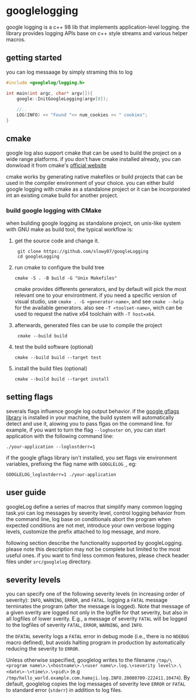 # googlelogging

google logging is a c++ 98 lib that implements application-level logging. the library provides logging APIs base on c++ style streams and various helper macros.

## getting started

you can log messaage by simply straming this to log
```cpp
#include <googlelog/logging.h>

int main(int argc, char* argv[]){
    google::InitGoogleLogging(argv[0]);
    
    //..
    LOG(INFO) << "Found "<< num_cookies << " cookies";
}
```

## cmake

google log also support cmake that can be used to build the project on a wide range platforms. if you don't have cmake installed already, you can donwload it from cmake's [official website](http://www.cmake.org)

cmake works by generating native makefiles or build projects that can be used in the compiler environment of your choice. you can either build google logging with cmake as a standalone project or it can be incorporated int an existing cmake build for another project.

### build google logging with CMake

when building google logging as standalone project, on unix-like system with GNU make as build tool, the typical workflow is:

1. get the source code and change it.
   
   ```
    git clone https://github.com/slowy07/googleLogging
    cd googleLogging
    ```
2. run cmake to configure the build tree
    
    ```
    cmake -S . -B build -G "Unix Makefiles"
    ```
    cmake provides differents generators, and by default will pick the most relevant one to your environtment. if you need a specific version of visual studio, use ``cmake . -G <generator-name>``, and see ``cmake --help`` for the available generators. also see ``-T <toolset-name>``, wich can be used to request the native x64 toolchain with ``-T host=x64``.
3. afterwards, generated files can be use to compile the project
   
   ```
    cmake --build build
    ```
4. test the build software (optional)

    ```
    cmake --build build --target test
    ```
5. install the build files (optional)

    ```
    cmake --build build --target install
    ```


## setting flags

severals flags influence google log output behavior. if the [google gflags library](https://gflags.github.io/gflags/) is installed in your machine, the build system will automatically detect and use it, alowing you to pass flgas on the command line. for example, if you want to turn the flag ``--loghoster`` on, you can start application with the following command line:

```
./your-application --loglostderr=1
```

if the google gflags library isn't installed, you set flags vie environment variables, prefixing the flag name with ``GOOGLELOG_``, eg:

```
GOOGLELOG_loglostderr=1 ./your-application
```

## user guide

googleLog define a series of macros that simplify many common logging task.yoi can log messages by severity level, control logging behavior from the command line, log base on conditionals abort the program when expected conditions are not met, introduce your own verbose logging levels, customize the prefix attached to log message, and more.

following section describe the functionality supported by googleLogging. please note this description may not be complete but limited to the most useful ones. if you want to find less common features, please check header files under ``src/googlelog`` directory.

## severity levels

you can specify one of the following severity levels (in increasing order of severity): ``INFO``, ``WARNING``, ``ERROR``, and ``FATAL``. logging a ``FATAL`` message terminates the program (after the message is logged). Note that message of a given sverity are logged not only in the logfile for that severity, but also in all logfiles of lower sverity. E.g., a message of severity ``FATAL`` will be logged to the logfiles of severity ``FATAL``, ``ERROR``, ``WARNING``, and ``INFO``.

the ``DFATAL`` severity logs a ``FATAL`` error in debug mode (i.e., there is no ``NDEBUG`` macro defined), but avoids halting program in production by automatically reducing the severity to ``ERROR``.

Unless otherwise sspecified, googlelog writes to the filename ``/tmp/\<program name\>.\<hostname\>.\<user name\>.log.\<severity level\>.\<date\>-\<time\>.\<pid\>`` (e.g ``/tmp/hello_world.example.com.hamaji.log.INFO.20080709-222411.10474``). By default, googlelog copies the log messages of severity leve ``ERROR`` or ``FATAL`` to standard error (``stderr``) in addition to log files.
